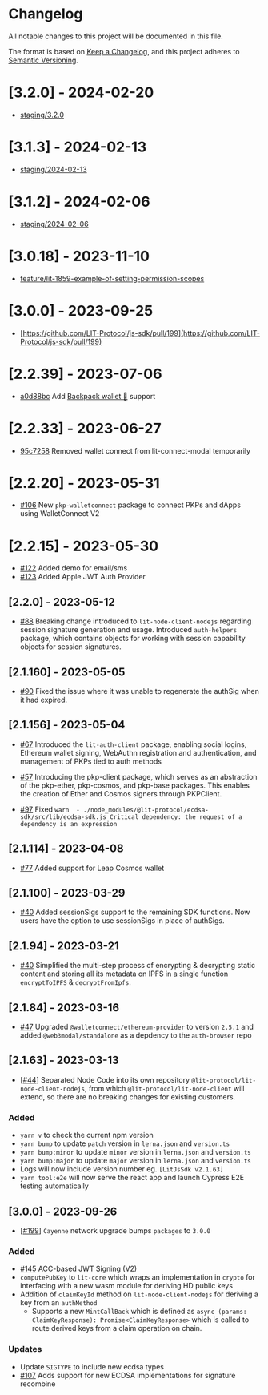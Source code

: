 # Changelog

All notable changes to this project will be documented in this file.

The format is based on [Keep a Changelog](https://keepachangelog.com/en/1.0.0/),
and this project adheres to [Semantic Versioning](https://semver.org/spec/v2.0.0.html).

# [3.2.0] - 2024-02-20
- [staging/3.2.0](https://github.com/LIT-Protocol/js-sdk/pull/370)

# [3.1.3] - 2024-02-13

- [staging/2024-02-13](https://github.com/LIT-Protocol/js-sdk/pull/344)

# [3.1.2] - 2024-02-06

- [staging/2024-02-06](https://github.com/LIT-Protocol/js-sdk/pull/340)

# [3.0.18] - 2023-11-10

- [feature/lit-1859-example-of-setting-permission-scopes](https://github.com/LIT-Protocol/js-sdk/pull/253)

# [3.0.0] - 2023-09-25

- [https://github.com/LIT-Protocol/js-sdk/pull/199](https://github.com/LIT-Protocol/js-sdk/pull/199)

# [2.2.39] - 2023-07-06

- [a0d88bc](https://github.com/LIT-Protocol/js-sdk/pull/167) Add [Backpack wallet 🎒](https://www.backpack.app/) support

# [2.2.33] - 2023-06-27

- [95c7258](https://github.com/LIT-Protocol/js-sdk/commit/95c725850de44e17f70a9365dc13e46f6bd841de) Removed wallet connect from lit-connect-modal temporarily

# [2.2.20] - 2023-05-31

- [#106](https://github.com/LIT-Protocol/js-sdk/pull/106) New `pkp-walletconnect` package to connect PKPs and dApps using WalletConnect V2

# [2.2.15] - 2023-05-30

- [#122](https://github.com/LIT-Protocol/js-sdk/pull/122) Added demo for email/sms
- [#123](https://github.com/LIT-Protocol/js-sdk/pull/123) Added Apple JWT Auth Provider

## [2.2.0] - 2023-05-12

- [#88](https://github.com/LIT-Protocol/js-sdk/pull/88) Breaking change introduced to `lit-node-client-nodejs` regarding session signature generation and usage. Introduced `auth-helpers` package, which contains objects for working with session capability objects for session signatures.

## [2.1.160] - 2023-05-05

- [#90](https://github.com/LIT-Protocol/js-sdk/issues/90) Fixed the issue where it was unable to regenerate the authSig when it had expired.

## [2.1.156] - 2023-05-04

- [#67](https://github.com/LIT-Protocol/js-sdk/pull/67) Introduced the `lit-auth-client` package, enabling social logins, Ethereum wallet signing, WebAuthn registration and authentication, and management of PKPs tied to auth methods

- [#57](https://github.com/LIT-Protocol/js-sdk/pull/57) Introducing the pkp-client package, which serves as an abstraction of the pkp-ether, pkp-cosmos, and pkp-base packages. This enables the creation of Ether and Cosmos signers through PKPClient.

- [#97](https://github.com/LIT-Protocol/js-sdk/pull/97) Fixed `warn  - ./node_modules/@lit-protocol/ecdsa-sdk/src/lib/ecdsa-sdk.js Critical dependency: the request of a dependency is an expression`

## [2.1.114] - 2023-04-08

- [#77](https://github.com/LIT-Protocol/js-sdk/pull/77) Added support for Leap Cosmos wallet

## [2.1.100] - 2023-03-29

- [#40](https://github.com/LIT-Protocol/js-sdk/pull/54) Added sessionSigs support to the remaining SDK functions. Now users have the option to use sessionSigs in place of authSigs.

## [2.1.94] - 2023-03-21

- [#40](https://github.com/LIT-Protocol/js-sdk/pull/40) Simplified the multi-step process of encrypting & decrypting static content and storing all its metadata on IPFS in a single function `encryptToIPFS` & `decryptFromIpfs`.

## [2.1.84] - 2023-03-16

- [#47](https://github.com/LIT-Protocol/js-sdk/pull/47) Upgraded `@walletconnect/ethereum-provider` to version `2.5.1` and added `@web3modal/standalone` as a depdency to the `auth-browser` repo

## [2.1.63] - 2023-03-13

- [[#44](https://github.com/LIT-Protocol/js-sdk/pull/44)] Separated Node Code into its own repository `@lit-protocol/lit-node-client-nodejs`, from which `@lit-protocol/lit-node-client` will extend, so there are no breaking changes for existing customers.

### Added

- `yarn v` to check the current npm version
- `yarn bump` to update `patch` version in `lerna.json` and `version.ts`
- `yarn bump:minor` to update `minor` version in `lerna.json` and `version.ts`
- `yarn bump:major` to update `major` version in `lerna.json` and `version.ts`
- Logs will now include version number eg. `[LitJsSdk v2.1.63]`
- `yarn tool:e2e` will now serve the react app and launch Cypress E2E testing automatically

## [3.0.0] - 2023-09-26

- [[#199](https://github.com/LIT-Protocol/js-sdk/pull/199)] `Cayenne` network upgrade bumps `packages` to `3.0.0`

### Added

- [#145](https://github.com/LIT-Protocol/js-sdk/pull/145) ACC-based JWT Signing (V2)
- `computePubKey` to `lit-core` which wraps an implementation in `crypto` for interfacing with a new wasm module for deriving HD public keys
- Addition of `claimKeyId` method on `lit-node-client-nodejs` for deriving a key from an `authMethod`
  - Supports a new `MintCallBack` which is defined as `async (params: ClaimKeyResponse): Promise<ClaimKeyResponse>` which is called to route derived keys from a claim operation on chain.

### Updates

- Update `SIGTYPE` to include new ecdsa types
- [#107](https://github.com/LIT-Protocol/js-sdk/pull/107) Adds support for new ECDSA implementations for signature recombine
